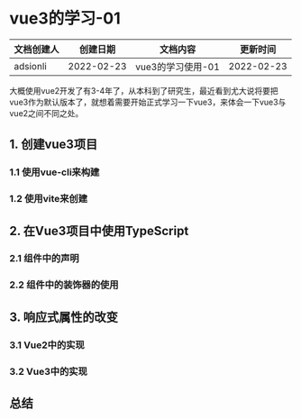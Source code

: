 # vue3的学习-01

| 文档创建人 | 创建日期   | 文档内容          | 更新时间   |
| ---------- | ---------- | ----------------- | ---------- |
| adsionli   | 2022-02-23 | vue3的学习使用-01 | 2022-02-23 |

大概使用vue2开发了有3-4年了，从本科到了研究生，最近看到尤大说将要把vue3作为默认版本了，就想着需要开始正式学习一下vue3，来体会一下vue3与vue2之间不同之处。

## 1. 创建vue3项目

### 1.1 使用vue-cli来构建



### 1.2 使用vite来创建



## 2. 在Vue3项目中使用TypeScript



### 2.1 组件中的声明



### 2.2 组件中的装饰器的使用



## 3. 响应式属性的改变



### 3.1 Vue2中的实现



### 3.2 Vue3中的实现



## 总结
